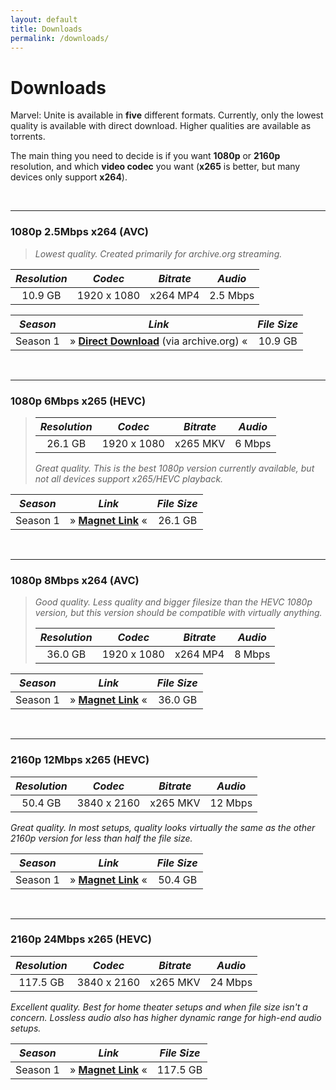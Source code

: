 ```yaml
---
layout: default
title: Downloads
permalink: /downloads/
---
```


# Downloads

Marvel: Unite is available in **five** different formats. Currently, only the lowest quality is available with direct download. Higher qualities are available as torrents.

The main thing you need to decide is if you want **1080p** or **2160p** resolution, and which **video codec** you want (**x265** is better, but many devices only support **x264**).

<br />

* * *

### 1080p 2.5Mbps x264 (AVC)

> _Lowest quality. Created primarily for archive.org streaming._

| _Resolution_ | _Codec_ | _Bitrate_ | _Audio_ |
| :---: | :---: | :---: | :---: |
| 10.9 GB | 1920 x 1080 | x264 MP4 | 2.5 Mbps | 2.0 AAC |

| _Season_ | _Link_ | _File Size_ |
| :---: | :---: | :---: |
| Season 1 | » [**Direct Download**](https://archive.org/compress/m-u_s01/formats=SUBRIP,MPEG4,ARCHIVE%20BITTORRENT,METADATA) (via archive.org) « | 10.9 GB |

<br />

* * *

### 1080p 6Mbps x265 (HEVC)

> | _Resolution_ | _Codec_ | _Bitrate_ | _Audio_ |
> | :---: | :---: | :---: | :---: |
> | 26.1 GB | 1920 x 1080 | x265 MKV | 6 Mbps | 5.1 AAC |
> 
> _Great quality. This is the best 1080p version currently available, but not all devices support x265/HEVC playback._

| _Season_ | _Link_ | _File Size_ |
| :---: | :---: | :---: |
| Season 1 | » [**Magnet Link**](magnet:?xt=urn:btih:b404bf98c682700c70cd0a5770d80affe986adbd&dn=Marvel%20Unite%20(2023)%20Season%201%20S01%20(1080p%206Mbps%20x265%20HEVC%20AAC%205.1%20ducko)&tr=udp%3a%2f%2fbt2.archive.org%3a6969%2fannounce&tr=udp%3a%2f%2fbt1.archive.org%3a6969%2fannounce&tr=udp%3a%2f%2ftracker.opentrackr.org%3a1337%2fannounce) « | 26.1 GB |

<br />

* * *

### 1080p 8Mbps x264 (AVC)

> _Good quality. Less quality and bigger filesize than the HEVC 1080p version, but this version should be compatible with virtually anything._
> 
> | _Resolution_ | _Codec_ | _Bitrate_ | _Audio_ |
> | :---: | :---: | :---: | :---: |
> | 36.0 GB | 1920 x 1080 | x264 MP4 | 8 Mbps | 5.1 AC-3 <br /> 2.0 AAC |

| _Season_ | _Link_ | _File Size_ |
| :---: | :---: | :---: |
| Season 1 | » [**Magnet Link**](magnet:?xt=urn:btih:4e4b32d2c045290e8c2041a1c0823bdb078033cb&dn=Marvel%20Unite%20(2023)%20Season%201%20S01%20(1080p%208Mbps%20x264%20AC3%205.1%20ducko)&tr=udp%3a%2f%2ftracker.opentrackr.org%3a1337%2fannounce&tr=udp%3a%2f%2fbt1.archive.org%3a6969%2fannounce&tr=udp%3a%2f%2fbt2.archive.org%3a6969%2fannounce) « | 36.0 GB |

<br />

* * *

### 2160p 12Mbps x265 (HEVC)
 
| _Resolution_ | _Codec_ | _Bitrate_ | _Audio_ |
| :---: | :---: | :---: | :---: |
| 50.4 GB | 3840 x 2160 | x265 MKV | 12 Mbps | 5.1 AAC |

_Great quality. In most setups, quality looks virtually the same as the other 2160p version for less than half the file size._

| _Season_ | _Link_ | _File Size_ |
| :---: | :---: | :---: |
| Season 1 | » [**Magnet Link**](magnet:?xt=urn:btih:18d3a9a4b66ccc0492bd5f22cf18c830f301ec48&dn=Marvel%20Unite%20(2023)%20Season%201%20S01%20(2160p%2012Mbps%20x265%20HEVC%20HDR%20AAC%205.1%20ducko)&tr=udp%3a%2f%2fbt1.archive.org%3a6969%2fannounce&tr=udp%3a%2f%2fbt2.archive.org%3a6969%2fannounce&tr=udp%3a%2f%2ftracker.opentrackr.org%3a1337%2fannounce) « | 50.4 GB |

<br />

* * *

### 2160p 24Mbps x265 (HEVC)
 
| _Resolution_ | _Codec_ | _Bitrate_ | _Audio_ |
| :---: | :---: | :---: | :---: |
| 117.5 GB | 3840 x 2160 | x265 MKV | 24 Mbps | 5.1 DTS-HD MA <br /> 5.1 AC-3 |

_Excellent quality. Best for home theater setups and when file size isn't a concern. Lossless audio also has higher dynamic range for high-end audio setups._

| _Season_ | _Link_ | _File Size_ |
| :---: | :---: | :---: |
| Season 1 | » [**Magnet Link**](magnet:?xt=urn:btih:dbe269f2c9d0d782ccd6a25316dc0d1dc2be7f3a&dn=Marvel%20Unite%20(2023)%20Season%201%20S01%20(2160p%2024Mbps%20x265%20HEVC%20HDR%20DTS-HD%20MA%205.1%20ducko)&tr=udp%3a%2f%2ftracker.opentrackr.org%3a1337%2fannounce&tr=udp%3a%2f%2fbt2.archive.org%3a6969%2fannounce&tr=udp%3a%2f%2fbt1.archive.org%3a6969%2fannounce) « | 117.5 GB |
